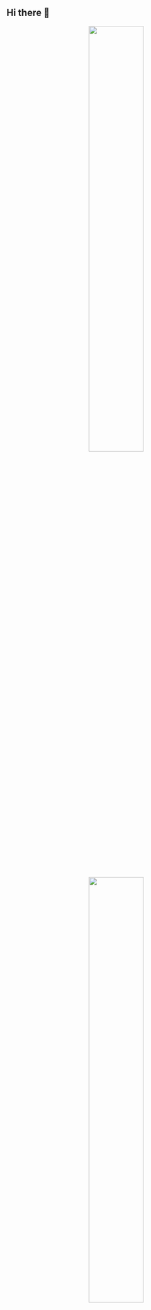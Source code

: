 ## Hi there 👋

<p align="center">
  <img height="50%" width="auto" src ="https://github-readme-stats.vercel.app/api?username=tristanwagner&show_icons=true&count_private=true&theme=gruvbox&hide_border=true&hide=issues,contribs&bg_color=00000000">
  <img height="50%" width="auto" src ="https://github-readme-stats.vercel.app/api/top-langs/?username=tristanwagner&layout=compact&hide_border=true&theme=gruvbox&bg_color=00000000&langs_count=6&hide=jupyter%20notebook,tex,css,php&exclude_repo=Pacman-AI">
  <!--<img src="https://github-readme-streak-stats.herokuapp.com?user=tristanwagner&theme=gruvbox&hide_border=true&background=FFFFFF00"> has issues -->
  <p align="center"> <img src="https://komarev.com/ghpvc/?username=tristanwagner&label=Profile%20views&color=0e75b6&style=flat" alt="profileViews" /></p>
</p>

<!-- <p align="center">
  <img align="left" src ="https://github-readme-stats.vercel.app/api/pin/?username=tristanwagner&repo=ytdx">
  <img align="right" src ="https://github-readme-stats.vercel.app/api/pin/?username=tristanwagner&repo=pixel-weather">
</p> -->

<!--
**tristanwagner/tristanwagner** is a ✨ _special_ ✨ repository because its `README.md` (this file) appears on your GitHub profile.

Here are some ideas to get you started:

- 🔭 I’m currently working on ...
- 🌱 I’m currently learning ...
- 👯 I’m looking to collaborate on ...
- 🤔 I’m looking for help with ...
- 💬 Ask me about ...
- 📫 How to reach me: ...
- 😄 Pronouns: ...
- ⚡ Fun fact: ...
-->
